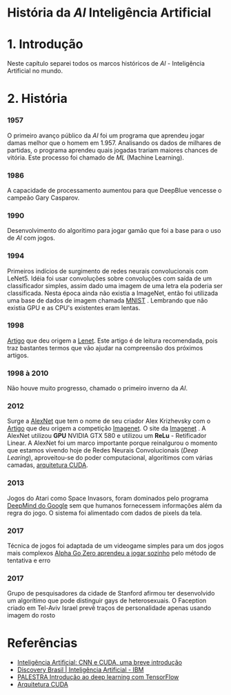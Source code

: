 # História da _AI_ Inteligência Artificial

# 1. Introdução

Neste capítulo separei todos os marcos históricos de _AI_ - Inteligência Artificial no mundo.


# 2. História

### 1957
O primeiro avanço público da _AI_ foi um programa que aprendeu jogar damas melhor que o homem em 1.957. Analisando os dados de milhares de partidas, o programa aprendeu quais jogadas trariam maiores chances de vitória. Este processo foi chamado de _ML_ (Machine Learning). 

### 1986
A capacidade de processamento aumentou para que DeepBlue vencesse o campeão Gary Casparov.

### 1990
Desenvolvimento do algorítimo para jogar gamão que foi a base para o uso de _AI_ com jogos. 

### 1994
Primeiros indícios de surgimento de redes neurais convolucionais com LeNet5. Idéia foi usar convoluções sobre convoluções com saída de um classificador simples, assim dado uma imagem de uma letra ela poderia ser classificada. Nesta época ainda não existia a ImageNet, então foi utilizada uma base de dados de imagem chamada [MNIST](https://en.wikipedia.org/wiki/MNIST_database) . Lembrando que não existia GPU e as CPU's existentes eram lentas.

### 1998
[Artigo](https://ieeexplore.ieee.org/document/726791) que deu origem a [Lenet](http://yann.lecun.com/exdb/lenet/). Este artigo é de leitura recomendada, pois traz bastantes termos que vão ajudar na compreensão dos próximos artigos.

### 1998 à 2010
Não houve muito progresso, chamado o primeiro inverno da _AI_.

### 2012
Surge a [AlexNet](https://en.wikipedia.org/wiki/AlexNet) que tem o nome de seu criador Alex Krizhevsky com o [Artigo](https://www.nvidia.cn/content/tesla/pdf/machine-learning/imagenet-classification-with-deep-convolutional-nn.pdf) que deu origem a competição [Imagenet](http://www.image-net.org/). O site da [Imagenet](http://www.image-net.org/) . A AlexNet utilizou **GPU** NVIDIA GTX 580 e utilizou um **ReLu** - Retificador Linear. A AlexNet foi um marco importante porque reinalgurou o momento que estamos vivendo hoje de Redes Neurais Convolucionais (_Deep Learing_), aproveitou-se do poder computacional, algorítimos com várias camadas, [arquitetura CUDA](https://edisciplinas.usp.br/pluginfile.php/4146828/mod_resource/content/1/MaterialCUDA.pdf).

### 2013
Jogos do Atari como Space Invasors, foram dominados pelo programa [DeepMind do Google](https://www.tecmundo.com.br/software/131090-ia-deepmind-comeca-treinar-com-jogos-atari.htm) sem que humanos fornecessem informações além da regra do jogo. O sistema foi alimentado com dados de pixels da tela.

### 2017

Técnica de jogos foi adaptada de um videogame simples para um dos jogos mais complexos [Alpha Go Zero aprendeu a jogar sozinho](https://www.tecmundo.com.br/software/123208-nova-ia-deepmind-irma-da-google-aprendeu-jogar-go-ajuda-humana.htm) pelo método de tentativa e erro


### 2017
Grupo de pesquisadores da cidade de Stanford afirmou ter desenvolvido um algorítimo que pode distinguir gays de heterosexuais. O Faception criado em Tel-Aviv Israel prevê traços de personalidade apenas usando imagem do rosto



# Referências

* [Inteligência Artificial: CNN e CUDA, uma breve introdução](https://www.youtube.com/watch?v=j8E_i6-qtbA&index=14&list=PLORrDfZD1hkE-STpneL0hV3_m2tjv0qAq)
* [Discovery Brasil | Inteligência Artificial - IBM](https://www.youtube.com/watch?v=W95YlM5-iPk)
* [PALESTRA Introdução ao deep learning com TensorFlow](https://www.youtube.com/watch?v=OIyR-_EpG48)
* [Arquitetura CUDA](https://edisciplinas.usp.br/pluginfile.php/4146828/mod_resource/content/1/MaterialCUDA.pdf)

